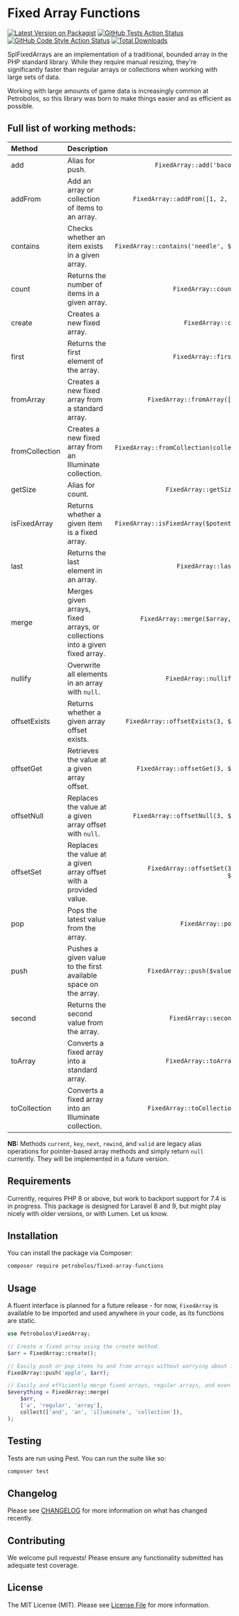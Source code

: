 # Fixed Array Functions

[![Latest Version on Packagist](https://img.shields.io/packagist/v/petrobolos/fixed-array-functions.svg?style=flat-square)](https://packagist.org/packages/petrobolos/fixed-array-functions)
[![GitHub Tests Action Status](https://img.shields.io/github/workflow/status/petrobolos/fixed-array-functions/run-tests?label=tests)](https://github.com/petrobolos/fixed-array-functions/actions?query=workflow%3Arun-tests+branch%3Amain)
[![GitHub Code Style Action Status](https://img.shields.io/github/workflow/status/petrobolos/fixed-array-functions/Check%20&%20fix%20styling?label=code%20style)](https://github.com/petrobolos/fixed-array-functions/actions?query=workflow%3A"Check+%26+fix+styling"+branch%3Amain)
[![Total Downloads](https://img.shields.io/packagist/dt/petrobolos/fixed-array-functions.svg?style=flat-square)](https://packagist.org/packages/petrobolos/fixed-array-functions)

SplFixedArrays are an implementation of a traditional, bounded array in the PHP standard library. While they require
manual resizing, they're significantly faster than regular arrays or collections when working with large sets of data.

Working with large amounts of game data is increasingly common at Petrobolos, so this library was born to make things
easier and as efficient as possible.

## Full list of working methods:
| Method         | Description                                                                 |                                         Example |
|:---------------|:----------------------------------------------------------------------------|------------------------------------------------:|
| add            | Alias for push.                                                             |                `FixedArray::add('bacon', $arr)` |
| addFrom        | Add an array or collection of items to an array.                            |          `FixedArray::addFrom([1, 2, 3], $arr)` |
| contains       | Checks whether an item exists in a given array.                             |     `FixedArray::contains('needle', $haystack)` |
| count          | Returns the number of items in a given array.                               |                     `FixedArray::count($array)` |
| create         | Creates a new fixed array.                                                  |                        `FixedArray::create(10)` |
| first          | Returns the first element of the array.                                     |                     `FixedArray::first($array)` |
| fromArray      | Creates a new fixed array from a standard array.                            |              `FixedArray::fromArray([1, 2, 3])` |
| fromCollection | Creates a new fixed array from an Illuminate collection.                    | `FixedArray::fromCollection(collect([1, 2, 3])` |
| getSize        | Alias for count.                                                            |                   `FixedArray::getSize($array)` |
| isFixedArray   | Returns whether a given item is a fixed array.                              |     `FixedArray::isFixedArray($potentialArray)` |
| last           | Returns the last element in an array.                                       |                      `FixedArray::last($array)` |
| merge          | Merges given arrays, fixed arrays, or collections into a given fixed array. |   `FixedArray::merge($array, $array2, $array3)` |
| nullify        | Overwrite all elements in an array with `null`.                             |                   `FixedArray::nullify($array)` |
| offsetExists   | Returns whether a given array offset exists.                                |        `FixedArray::offsetExists(3, $haystack)` |
| offsetGet      | Retrieves the value at a given array offset.                                |           `FixedArray::offsetGet(3, $haystack)` |
| offsetNull     | Replaces the value at a given array offset with `null`.                     |          `FixedArray::offsetNull(3, $haystack)` |
| offsetSet      | Replaces the value at a given array offset with a provided value.           |   `FixedArray::offsetSet(3, $value, $haystack)` |
| pop            | Pops the latest value from the array.                                       |                       `FixedArray::pop($array)` |
| push           | Pushes a given value to the first available space on the array.             |              `FixedArray::push($value, $array)` |
| second         | Returns the second value from the array.                                    |                    `FixedArray::second($array)` |
| toArray        | Converts a fixed array into a standard array.                               |                   `FixedArray::toArray($array)` |
| toCollection   | Converts a fixed array into an Illuminate collection.                       |              `FixedArray::toCollection($array)` |

**NB:** Methods `current`, `key`, `next`, `rewind`, and `valid` are legacy alias operations for pointer-based array
methods and simply return `null` currently. They will be implemented in a future version.

## Requirements
Currently, requires PHP 8 or above, but work to backport support for 7.4 is in progress. This package is designed
for Laravel 8 and 9, but might play nicely with older versions, or with Lumen. Let us know.

## Installation

You can install the package via Composer:

```bash
composer require petrobolos/fixed-array-functions
```

## Usage

A fluent interface is planned for a future release - for now, `FixedArray` is available to be imported and used 
anywhere in your code, as its functions are static.

```php
use Petrobolos\FixedArray;

// Create a fixed array using the create method.
$arr = FixedArray::create();

// Easily push or pop items to and from arrays without worrying about indices.
FixedArray::push('apple', $arr);

// Easily and efficiently merge fixed arrays, regular arrays, and even Illuminate collections.
$everything = FixedArray::merge(
    $arr, 
    ['a', 'regular', 'array'], 
    collect(['and', 'an', 'illuminate', 'collection']),
);
```

## Testing

Tests are run using Pest. You can run the suite like so:

```bash
composer test
```

## Changelog

Please see [CHANGELOG](CHANGELOG.md) for more information on what has changed recently.

## Contributing

We welcome pull requests! Please ensure any functionality submitted has adequate test coverage.

## License

The MIT License (MIT). Please see [License File](LICENSE.md) for more information.
